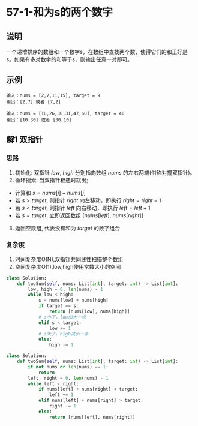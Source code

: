 # 57-1-和为s的两个数字

## 说明
一个递增排序的数组和一个数字s，在数组中查找两个数，使得它们的和正好是s。如果有多对数字的和等于s，则输出任意一对即可。

## 示例
```
输入：nums = [2,7,11,15], target = 9
输出：[2,7] 或者 [7,2]

输入：nums = [10,26,30,31,47,60], target = 40
输出：[10,30] 或者 [30,10]
```

## 解1 双指针

### 思路
1. 初始化: 双指针 $low$, $high$ 分别指向数组 $nums$ 的左右两端(俗称对撞双指针)。
2. 循环搜索: 当双指针相遇时跳出;
- 计算和 $s=nums[i]+nums[j]$
- 若 $s > target$, 则指针 $right$ 向左移动，即执行 $right=right−1$
- 若 $s < target$, 则指针 $left$ 向右移动，即执行 $left=left+1$
- 若 $s = target$, 立即返回数组 $[nums[left]$, $nums[right]]$
3. 返回空数组, 代表没有和为 $target$ 的数字组合

### 复杂度
1. 时间复杂度O(N),双指针共同线性扫描整个数组
2. 空间复杂度O(1),low,high使用常数大小的空间

```python
class Solution:
    def twoSum(self, nums: List[int], target: int) -> List[int]:
        low, high = 0, len(nums) - 1
        while low < high:
            s = nums[low] + nums[high]
            if target == s:
                return [nums[low], nums[high]]
            # s小了，low加大一点
            elif s < target:
                low += 1
            # s大了，high减小一点
            else:
                high -= 1
```

```python
class Solution:
    def twoSum(self, nums: List[int], target: int) -> List[int]:
        if not nums or len(nums) == 1:
            return
        left, right = 0, len(nums) - 1
        while left < right:
            if nums[left] + nums[right] < target:
                left += 1
            elif nums[left] + nums[right] > target:
                right -= 1
            else:
                return [nums[left], nums[right]]
```